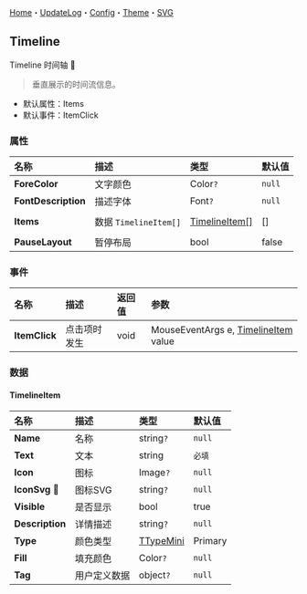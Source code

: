 ﻿[Home](../Home.md)・[UpdateLog](../UpdateLog.md)・[Config](../Config.md)・[Theme](../Theme.md)・[SVG](../SVG.md)

## Timeline

Timeline 时间轴 👚

> 垂直展示的时间流信息。

- 默认属性：Items
- 默认事件：ItemClick

### 属性

名称 | 描述 | 类型 | 默认值 |
:--|:--|:--|:--|
**ForeColor** | 文字颜色 | Color`?` | `null` |
**FontDescription** | 描述字体 | Font`?` | `null` |
||||
**Items** | 数据 `TimelineItem[]` | [TimelineItem[]](#timelineitem) | [] |
||||
**PauseLayout** | 暂停布局 | bool | false |

### 事件

名称 | 描述 | 返回值 | 参数 |
:--|:--|:--|:--|
**ItemClick** | 点击项时发生 | void | MouseEventArgs e, [TimelineItem](#timelineitem) value |


### 数据

#### TimelineItem

名称 | 描述 | 类型 | 默认值 |
:--|:--|:--|:--|
**Name** | 名称 | string`?` | `null` |
**Text** | 文本 | string | `必填` |
**Icon** | 图标 | Image`?` | `null` |
**IconSvg** 🔴 | 图标SVG | string`?` | `null` |
**Visible** | 是否显示 | bool | true |
**Description** | 详情描述 | string`?` | `null` |
**Type** | 颜色类型 | [TTypeMini](Enum#ttypemini) | Primary |
**Fill** | 填充颜色 | Color`?` | `null` |
**Tag** | 用户定义数据 | object`?` | `null` |